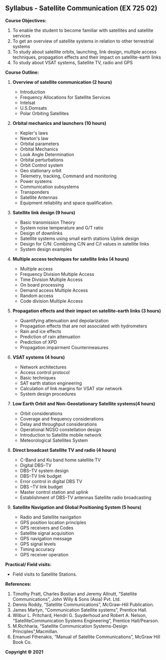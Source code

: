 ## Syllabus - Satellite Communication (EX 725 02)

**Course Objectives:**

1. To enable the student to become familiar with satellites and satellite services
2. To get an overview of satellite systems in relation to other terrestrial systems
3. To study about satellite orbits, launching, link design, multiple access techniques, propagation effects and their impact on satellite-earth links
4. To study about VSAT systems, Satellite TV, radio and GPS 

**Course Outline:**

1. **Overview of satellite communication (2 hours)**
    * Introduction
    * Frequency Allocations for Satellite Services 
    * Intelsat 
    * U.S.Domsats
    * Polar Orbiting Satellites

2. **Orbital mechanics and launchers (10 hours)**
    * Kepler's laws
    * Newton's law
    * Orbital parameters
    * Orbital Mechanics
    * Look Angle Determination
    * Orbital perturbations
    * Orbit Control system
    * Geo stationary orbit
    * Telemetry, tracking, Command and monitoring
    * Power systems
    * Communication subsystems
    * Transponders
    * Satellite Antennas
    * Equipment reliability and space qualification.

3. **Satellite link design (9 hours)**
    * Basic transmission Theory
    * System noise temperature and G/T ratio
    * Design of downlinks
    * Satellite systems using small earth stations Uplink design
    * Design for C/N: Combining C/N and C/I values in satellite links
    * System design examples

4. **Multiple access techniques for satellite links (4 hours)**
    * Multiple access
    * Frequency Division Multiple Access
    * Time Division Multiple Access
    * On board processing
    * Demand access Multiple Access
    * Random access
    * Code division Multiple Access

5. **Propagation effects and their impact on satellite-earth links (3 hours)**
    * Quantifying attenuation and depolarization
    * Propagation effects that are not associated with hydrometers
    * Rain and ice effects
    * Prediction of rain attenuation
    * Prediction of XPD
    * Propagation impairment Countermeasures

6. **VSAT systems (4 hours)**
    * Network architectures 
    * Access control protocol 
    * Basic techniques 
    * SAT earth station engineering 
    * Calculation of link margins for VSAT star network 
    * System design procedures

7. **Low Earth Orbit and Non-Geostationary Satellite systems(4 hours)**
    * Orbit considerations 
    * Coverage and frequency considerations 
    * Delay and throughput considerations 
    * Operational NGSO constellation design 
    * Introduction to Satellite mobile network
    * Meteorological Satellites System

8. **Direct broadcast Satellite TV and radio (4 hours)**
    * C-Band and Ku band home satellite TV 
    * Digital DBS–TV 
    * DBS–TV system design 
    * DBS–TV link budget
    * Error control in digital DBS TV 
    * DBS –TV link budget 
    * Master control station and uplink 
    * Establishment of DBS–TV antennas Satellite radio broadcasting

9. **Satellite Navigation and Global Positioning System (5 hours)**
    * Radio and Satellite navigation
    * GPS position location principles
    * GPS receivers and Codes 
    * Satellite signal acquisition
    * GPS navigation message
    * GPS signal levels
    * Timing accuracy
    * GPS receiver operation

**Practical/ Field visits:**

* Field visits to Satellite Stations. 

**References:**

1. Timothy Pratt, Charles Bostian and Jeremy Allnutt, “Satellite Communications”, John Willy & Sons (Asia) Pvt. Ltd.
2. Dennis Roddy, “Satellite Communications”, McGraw-Hill Publication.
3. James Martyn, “Communication Satellite systems”, Prentice Hall.
4. Wilbur L. Pritchard, Hendri G. Suyderhoud and Robert A. Nelson, “SatelliteCommunication Systems Engineering”, Prentice Hall/Pearson.
5. M.Richharia, “Satellite Communication Systems-Design Principles”,Macmillan.
6. Emanuel Fthenakis, “Manual of Satellite Communications”, McGraw Hill Book Co. 

**Copyright © 2021** 
